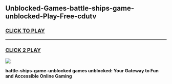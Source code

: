 
## Unblocked-Games-battle-ships-game-unblocked-Play-Free-cdutv
<h3>
<a href="https://premium76.site?title=battle-ships-game-unblocked&ref=10A">CLICK TO PLAY</a></h3>
<hr>

<h3>
<a href="https://premium76.site?title=battle-ships-game-unblocked&ref=10A">CLICK 2 PLAY</a>
  
</h3>

<a href="https://premium76.site?title=battle-ships-game-unblocked&ref=10A"><img src="https://clearcache.store/games.png"></a>


**battle-ships-game-unblocked games unblocked: Your Gateway to Fun and Accessible Online Gaming**
